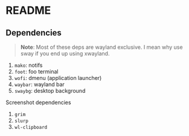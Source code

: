 # README

## Dependencies

> **Note**: Most of these deps are wayland exclusive. I mean why use sway if you end up using xwayland.

1. `mako`: notifs
2. `foot`: foo terminal
3. `wofi`: dmenu (application launcher)
4. `waybar`: wayland bar
5. `swaybg`: desktop background

Screenshot dependencies

1. `grim`
2. `slurp`
3. `wl-clipboard` 